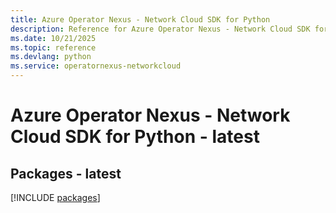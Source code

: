 ```yaml
---
title: Azure Operator Nexus - Network Cloud SDK for Python
description: Reference for Azure Operator Nexus - Network Cloud SDK for Python
ms.date: 10/21/2025
ms.topic: reference
ms.devlang: python
ms.service: operatornexus-networkcloud
---
```

# Azure Operator Nexus - Network Cloud SDK for Python - latest
## Packages - latest
[!INCLUDE [packages](operator-nexus---network-cloud-index.md)]